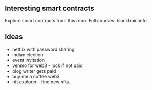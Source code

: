 ## Interesting smart contracts

Explore smart contracts from this repo. Full courses: blocktrain.info

## Ideas
- netflix with password sharing
- indian election
- event invitation
- venmo for web3 - lock if not paid
- blog writer gets paid
- buy me a coffee web3
- nft explorer - find new nfts.
